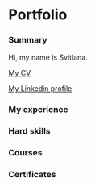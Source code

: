 # Portfolio

### Summary
Hi, my name is Svitlana. 

[My CV](https://drive.google.com/file/d/1ubAknJb32BVpERAOeKxREC3gvdr6vjPb/view?usp=sharing/)

[My Linkedin profile](https://www.linkedin.com/in/svitlana-palamarchuk-4b034b22b/)

### My experience


### Hard skills

### Courses

### Certificates
